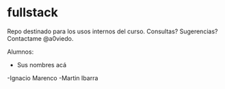 ﻿fullstack
=========

Repo destinado para los usos internos del curso. Consultas? Sugerencias? Contactame @a0viedo.



Alumnos:
- Sus nombres acá


-Ignacio Marenco
-Martin Ibarra
